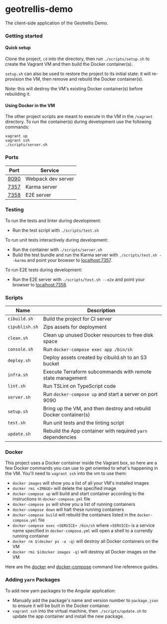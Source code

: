 # geotrellis-demo
The client-side application of the Geotrellis Demo.

### Getting started

#### Quick setup

Clone the project, `cd` into the directory, then run `./scripts/setup.sh` to create the Vagrant VM and then build the Docker container(s).

`setup.sh` can also be used to restore the project to its initial state: it will re-provision the VM, then remove and rebuild the Docker container(s).

Note: this will destroy the VM's existing Docker container(s) before rebuilding it.

#### Using Docker in the VM

The other project scripts are meant to execute in the VM in the `/vagrant` directory. To run the container(s) during development use the following commands:

    vagrant up
    vagrant ssh
    ./scripts/server.sh

### Ports

| Port | Service |
| --- | --- |
| [9090](http://localhost:9090) | Webpack dev server |
| [7357](http://localhost:7357) | Karma server |
| [7358](http://localhost:7358) | E2E server |

### Testing

To run the tests and linter during development:

- Run the test script with `./scripts/test.sh`

To run unit tests interactively during development:

- Run the container with `./scripts/server.sh`
- Build the test bundle and run the Karma server with `./scripts/test.sh --karma` and point your browser to [localhost:7357](http://localhost:7357).

To run E2E tests during development:

- Run the E2E server with `./scripts/test.sh --e2e` and point your browser to [localhost:7358](http://localhost:7358).

### Scripts

| Name | Description |
| --- | --- |
| `cibuild.sh` | Build the project for CI server |
| `cipublish.sh` | Zips assets for deployment |
| `clean.sh` | Clean up unused Docker resources to free disk space |
| `console.sh` | Run `docker-compose exec app /bin/sh` |
| `deploy.sh` | Deploy assets created by cibuild.sh to an S3 bucket |
| `infra.sh` | Execute Terraform subcommands with remote state management |
| `lint.sh` | Run TSLint on TypeScript code |
| `server.sh` | Run `docker-compose up` and start a server on port 9090 |
| `setup.sh` | Bring up the VM, and then destroy and rebuild Docker container(s) |
| `test.sh` | Run unit tests and the linting script |
| `update.sh` | Rebuild the App container with required `yarn` dependencies |

### Docker

This project uses a Docker container inside the Vagrant box, so here are a few Docker commands you can use to get oriented to what's happening in the VM. You'll need to `vagrant ssh` into the vm to use them:

- `docker images` will show you a list of all your VM's installed images
- `docker rmi <IMAGE>` will delete the specified image
- `docker-compose up` will build and start container according to the instructions in `docker-compose.yml` file
- `docker-compose ps` will show you a list of running containers
- `docker-compose down` will halt these running containers
- `docker-compose build` will rebuild the containers listed in the `docker-compose.yml` file
- `docker-compose exec <SERVICE> /bin/sh` where `<SERVICE>` is a service name specified in `docker-compose.yml` will open a shell to a currently running container
- `docker rm $(docker ps -a -q)` will destroy all Docker containers on the VM
- `docker rmi $(docker images -q)` will destroy all Docker images on the VM

Here are the
[docker](https://docs.docker.com/engine/reference/commandline/) and  [docker-compose](https://docs.docker.com/compose/reference/overview/)
 command line reference guides.

### Adding `yarn` Packages

To add new yarn packages to the Angular application:

- Manually add the package's name and version number to `package.json` to ensure it will be built in the Docker container.
- `vagrant ssh` into the virtual machine, then `./scripts/update.sh` to update the app container and install the new package.
